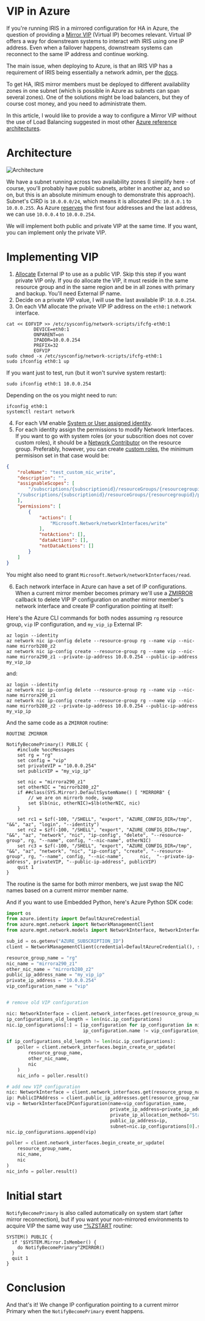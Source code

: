 # VIP in Azure

If you're running IRIS in a mirrored configuration for HA in Azure, the question of providing a [Mirror VIP](https://docs.intersystems.com/irislatest/csp/docbook/DocBook.UI.Page.cls?KEY=GHA_mirror_set_config#GHA_mirror_set_virtualip) (Virtual IP) becomes relevant. Virtual IP offers a way for downstream systems to interact with IRIS using one IP address. Even when a failover happens, downstream systems can reconnect to the same IP address and continue working.

The main issue, when deploying to Azure, is that an IRIS VIP has a requirement of IRIS being essentially a network admin, per the [docs](https://docs.intersystems.com/irislatest/csp/docbook/DocBook.UI.Page.cls?KEY=GHA_mirror_set).

To get HA, IRIS mirror members must be deployed to different availability zones in one subnet (which is possible in Azure as subnets can span several zones). One of the solutions might be load balancers, but they of course cost money, and you need to administrate them.

In this article, I would like to provide a way to configure a Mirror VIP without the use of Load Balancing suggested in most other [Azure reference architectures](https://community.intersystems.com/post/intersystems-example-reference-architecture-microsoft-azure-resource-manager-arm). 

# Architecture

![Architecture](https://github.com/eduard93/Articles/assets/5127457/68e25544-1067-412c-adc8-442afbaa8079)

We have a subnet running across two availability zones (I simplify here - of course, you'll probably have public subnets, arbiter in another az, and so on, but this is an absolute minimum enough to demonstrate this approach). Subnet's CIRD is `10.0.0.0/24`, which means it is allocated IPs: `10.0.0.1` to `10.0.0.255`. As Azure [reserves](https://learn.microsoft.com/en-us/azure/virtual-network/virtual-networks-faq#are-there-any-restrictions-on-using-ip-addresses-within-these-subnets) the first four addresses and the last address, we can use `10.0.0.4` to `10.0.0.254`.

We will implement both public and private VIP at the same time. If you want, you can implement only the private VIP.

# Implementing VIP

1. [Allocate](https://learn.microsoft.com/en-us/azure/virtual-network/ip-services/create-public-ip-cli?tabs=create-public-ip-standard%2Ccreate-public-ip-zonal%2Crouting-preference) External IP to use as a public VIP. Skip this step if you want private VIP only. If you do allocate the VIP, it must reside in the same resource group and in the same region and be in all zones with primary and backup. You'll need External IP name.
2. Decide on a private VIP value, I will use the last available IP: `10.0.0.254`.
3. On each VM allocate the private VIP IP address on the `eth0:1` network interface.

```
cat << EOFVIP >> /etc/sysconfig/network-scripts/ifcfg-eth0:1
          DEVICE=eth0:1
          ONPARENT=on
          IPADDR=10.0.0.254
          PREFIX=32
          EOFVIP
sudo chmod -x /etc/sysconfig/network-scripts/ifcfg-eth0:1
sudo ifconfig eth0:1 up
```

If you want just to test, run (but it won't survive system restart):

```
sudo ifconfig eth0:1 10.0.0.254
```

Depending on the os you might need to run:

```
ifconfig eth0:1
systemctl restart network
```

4. For each VM enable [System or User assigned identity](https://learn.microsoft.com/en-us/entra/identity/managed-identities-azure-resources/managed-identity-best-practice-recommendations).
5. For each identity assign the permissions to modify Network Interfaces. If you want to go with system roles (or your subscrition does not cover custom roles), it should be a [Network Contributor](https://learn.microsoft.com/en-us/azure/role-based-access-control/built-in-roles#network-contributor) on the resource group. Preferably, however, you can create [custom roles](https://learn.microsoft.com/en-us/azure/role-based-access-control/custom-roles), the minimum permisison set in that case would be:

```json
{
	"roleName": "test_custom_nic_write",
	"description": "",
	"assignableScopes": [
		"/subscriptions/{subscriptionid}/resourceGroups/{resourcegroupid}/providers/Microsoft.Network/networkInterfaces/{nicid_primary}",
    "/subscriptions/{subscriptionid}/resourceGroups/{resourcegroupid}/providers/Microsoft.Network/networkInterfaces/{nicid_backup}"
	],
	"permissions": [
		{
			"actions": [
				"Microsoft.Network/networkInterfaces/write"
			],
			"notActions": [],
			"dataActions": [],
			"notDataActions": []
		}
	]
}
```

You might also need to grant `Microsoft.Network/networkInterfaces/read`.

6. Each network interface in Azure can have a set of IP configurations. When a current mirror member becomes primary we'll use a [ZMIRROR](https://docs.intersystems.com/irislatest/csp/docbook/DocBook.UI.Page.cls?KEY=GHA_mirror_set_config#GHA_mirror_set_tunable_params_zmirror_routine) callback to delete VIP IP configuration on another mirror member's network interface and create IP configuration pointing at itself:

Here's the Azure CLI commands for both nodes assuming `rg` resource group, `vip` IP configuration, and `my_vip_ip` External IP:

```
az login --identity
az network nic ip-config delete --resource-group rg --name vip --nic-name mirrorb280_z2
az network nic ip-config create --resource-group rg --name vip --nic-name mirrora290_z1 --private-ip-address 10.0.0.254 --public-ip-address my_vip_ip

```
and:
```
az login --identity
az network nic ip-config delete --resource-group rg --name vip --nic-name mirrora290_z1
az network nic ip-config create --resource-group rg --name vip --nic-name mirrorb280_z2 --private-ip-address 10.0.0.254 --public-ip-address my_vip_ip
```

And the same code as a `ZMIRROR` routine:

```objectscript
ROUTINE ZMIRROR

NotifyBecomePrimary() PUBLIC {
	#include %occMessages
    set rg = "rg"
    set config = "vip"
    set privateVIP = "10.0.0.254"
    set publicVIP = "my_vip_ip"

    set nic = "mirrora290_z1"
    set otherNIC = "mirrorb280_z2"
    if ##class(SYS.Mirror).DefaultSystemName() [ "MIRRORB" {
        // we are on mirrorb node, swap
        set $lb(nic, otherNIC)=$lb(otherNIC, nic)
    }

    set rc1 = $zf(-100, "/SHELL", "export", "AZURE_CONFIG_DIR=/tmp", "&&", "az", "login", "--identity")
    set rc2 = $zf(-100, "/SHELL", "export", "AZURE_CONFIG_DIR=/tmp", "&&", "az", "network", "nic", "ip-config", "delete", "--resource-group", rg, "--name", config, "--nic-name", otherNIC)
    set rc3 = $zf(-100, "/SHELL", "export", "AZURE_CONFIG_DIR=/tmp", "&&", "az", "network", "nic", "ip-config", "create", "--resource-group", rg, "--name", config, "--nic-name",      nic,  "--private-ip-address", privateVIP, "--public-ip-address", publicVIP)
    quit 1
}
```

The routine is the same for both mirror menbers, we just swap the NIC names based on a current mirror member name.

And if you want to use Embedded Python, here's Azure Python SDK code:

```python
import os
from azure.identity import DefaultAzureCredential
from azure.mgmt.network import NetworkManagementClient
from azure.mgmt.network.models import NetworkInterface, NetworkInterfaceIPConfiguration, PublicIPAddress

sub_id = os.getenv("AZURE_SUBSCRIPTION_ID")
client = NetworkManagementClient(credential=DefaultAzureCredential(), subscription_id=sub_id)

resource_group_name = "rg"
nic_name = "mirrora290_z1"
other_nic_name = "mirrorb280_z2"
public_ip_address_name = "my_vip_ip"
private_ip_address = "10.0.0.254"
vip_configuration_name = "vip"


# remove old VIP configuration

nic: NetworkInterface = client.network_interfaces.get(resource_group_name, other_nic_name)
ip_configurations_old_length = len(nic.ip_configurations)
nic.ip_configurations[:] = [ip_configuration for ip_configuration in nic.ip_configurations if
                            ip_configuration.name != vip_configuration_name]

if ip_configurations_old_length != len(nic.ip_configurations):
    poller = client.network_interfaces.begin_create_or_update(
        resource_group_name,
        other_nic_name,
        nic
    )
    nic_info = poller.result()

# add new VIP configuration
nic: NetworkInterface = client.network_interfaces.get(resource_group_name, nic_name)
ip: PublicIPAddress = client.public_ip_addresses.get(resource_group_name, public_ip_address_name)
vip = NetworkInterfaceIPConfiguration(name=vip_configuration_name,
                                      private_ip_address=private_ip_address,
                                      private_ip_allocation_method="Static",
                                      public_ip_address=ip,
                                      subnet=nic.ip_configurations[0].subnet)
nic.ip_configurations.append(vip)

poller = client.network_interfaces.begin_create_or_update(
    resource_group_name,
    nic_name,
    nic
)
nic_info = poller.result()
```

# Initial start

`NotifyBecomePrimary` is also called automatically on system start (after mirror reconnection), but if you want your non-mirrored environments to acquire VIP the same way use [^%ZSTART](https://docs.intersystems.com/irislatest/csp/docbook/DocBook.UI.Page.cls?KEY=GSTU_customize_startstop) routine:

```objectscript
SYSTEM() PUBLIC {
  if '$SYSTEM.Mirror.IsMember() {
    do NotifyBecomePrimary^ZMIRROR()
  }
  quit 1
}
```

# Conclusion

And that's it! We change IP configuration pointing to a current mirror Primary when the `NotifyBecomePrimary` event happens.
